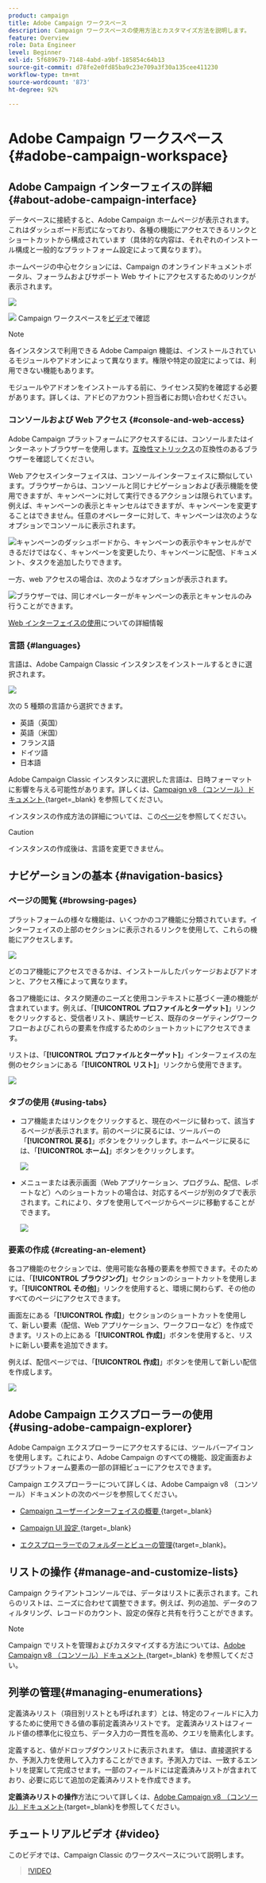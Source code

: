 ```yaml
---
product: campaign
title: Adobe Campaign ワークスペース
description: Campaign ワークスペースの使用方法とカスタマイズ方法を説明します。
feature: Overview
role: Data Engineer
level: Beginner
exl-id: 5f689679-7148-4abd-a9bf-185854c64b13
source-git-commit: d78fe2e0fd85ba9c23e709a3f30a135cee411230
workflow-type: tm+mt
source-wordcount: '873'
ht-degree: 92%

---
```


# Adobe Campaign ワークスペース {#adobe-campaign-workspace}

## Adobe Campaign インターフェイスの詳細 {#about-adobe-campaign-interface}

データベースに接続すると、Adobe Campaign ホームページが表示されます。これはダッシュボード形式になっており、各種の機能にアクセスできるリンクとショートカットから構成されています（具体的な内容は、それぞれのインストール構成と一般的なプラットフォーム設定によって異なります）。

ホームページの中心セクションには、Campaign のオンラインドキュメントポータル、フォーラムおよびサポート Web サイトにアクセスするためのリンクが表示されます。

![](assets/d_ncs_user_interface_home.png)

![](assets/do-not-localize/how-to-video.png) Campaign ワークスペースを[ビデオ](#video)で確認

>[!NOTE]
>
>各インスタンスで利用できる Adobe Campaign 機能は、インストールされているモジュールやアドオンによって異なります。権限や特定の設定によっては、利用できない機能もあります。
>
>モジュールやアドオンをインストールする前に、ライセンス契約を確認する必要があります。詳しくは、アドビのアカウント担当者にお問い合わせください。

### コンソールおよび Web アクセス {#console-and-web-access}

Adobe Campaign プラットフォームにアクセスするには、コンソールまたはインターネットブラウザーを使用します。[互換性マトリックス](../../rn/using/compatibility-matrix.md#Browsers)の互換性のあるブラウザーを確認してください。

Web アクセスインターフェイスは、コンソールインターフェイスに類似しています。ブラウザーからは、コンソールと同じナビゲーションおよび表示機能を使用できますが、キャンペーンに対して実行できるアクションは限られています。 例えば、キャンペーンの表示とキャンセルはできますが、キャンペーンを変更することはできません。任意のオペレーターに対して、キャンペーンは次のようなオプションでコンソールに表示されます。

![キャンペーンのダッシュボードから、キャンペーンの表示やキャンセルができるだけではなく、キャンペーンを変更したり、キャンペーンに配信、ドキュメント、タスクを追加したりできます。](assets/operation_from_console.png)

一方、web アクセスの場合は、次のようなオプションが表示されます。

![ブラウザーでは、同じオペレーターがキャンペーンの表示とキャンセルのみ行うことができます。](assets/operation_from_web.png)

[Web インターフェイスの使用](../../campaign/using/accessing-marketing-campaigns.md#using-the-web-interface-)についての詳細情報

### 言語 {#languages}

言語は、Adobe Campaign Classic インスタンスをインストールするときに選択されます。

![](assets/language.png)

次の 5 種類の言語から選択できます。

* 英語（英国）
* 英語（米国）
* フランス語
* ドイツ語
* 日本語

Adobe Campaign Classic インスタンスに選択した言語は、日時フォーマットに影響を与える可能性があります。詳しくは、[Campaign v8 （コンソール）ドキュメント &#x200B;](https://experienceleague.adobe.com/ja/docs/campaign/campaign-v8/new/campaign-ui){target=_blank} を参照してください。

インスタンスの作成方法の詳細については、この[ページ](../../installation/using/creating-an-instance-and-logging-on.md)を参照してください。

>[!CAUTION]
>
>インスタンスの作成後は、言語を変更できません。

## ナビゲーションの基本 {#navigation-basics}

### ページの閲覧 {#browsing-pages}

プラットフォームの様々な機能は、いくつかのコア機能に分類されています。インターフェイスの上部のセクションに表示されるリンクを使用して、これらの機能にアクセスします。

![](assets/overview_home.png)

どのコア機能にアクセスできるかは、インストールしたパッケージおよびアドオンと、アクセス権によって異なります。

各コア機能には、タスク関連のニーズと使用コンテキストに基づく一連の機能が含まれています。例えば、「**[!UICONTROL プロファイルとターゲット]**」リンクをクリックすると、受信者リスト、購読サービス、既存のターゲティングワークフローおよびこれらの要素を作成するためのショートカットにアクセスできます。

リストは、「**[!UICONTROL プロファイルとターゲット]**」インターフェイスの左側のセクションにある「**[!UICONTROL リスト]**」リンクから使用できます。

![](assets/recipient_list_overview.png)

### タブの使用 {#using-tabs}

* コア機能またはリンクをクリックすると、現在のページに替わって、該当するページが表示されます。前のページに戻るには、ツールバーの「**[!UICONTROL 戻る]**」ボタンをクリックします。ホームページに戻るには、「**[!UICONTROL ホーム]**」ボタンをクリックします。

  ![](assets/d_ncs_user_interface_back_home_buttons.png)

* メニューまたは表示画面（Web アプリケーション、プログラム、配信、レポートなど）へのショートカットの場合は、対応するページが別のタブで表示されます。これにより、タブを使用してページからページに移動することができます。

  ![](assets/d_ncs_user_interface_tabs.png)

### 要素の作成 {#creating-an-element}

各コア機能のセクションでは、使用可能な各種の要素を参照できます。そのためには、「**[!UICONTROL ブラウジング]**」セクションのショートカットを使用します。「**[!UICONTROL その他]**」リンクを使用すると、環境に関わらず、その他のすべてのページにアクセスできます。

画面左にある「**[!UICONTROL 作成]**」セクションのショートカットを使用して、新しい要素（配信、Web アプリケーション、ワークフローなど）を作成できます。リストの上にある「**[!UICONTROL 作成]**」ボタンを使用すると、リストに新しい要素を追加できます。

例えば、配信ページでは、「**[!UICONTROL 作成]**」ボタンを使用して新しい配信を作成します。

![](assets/d_ncs_user_interface_tab_add_del.png)


## Adobe Campaign エクスプローラーの使用 {#using-adobe-campaign-explorer}

Adobe Campaign エクスプローラーにアクセスするには、ツールバーアイコンを使用します。これにより、Adobe Campaign のすべての機能、設定画面およびプラットフォーム要素の一部の詳細ビューにアクセスできます。

Campaign エクスプローラーについて詳しくは、Adobe Campaign v8 （コンソール）ドキュメントの次のページを参照してください。

* [Campaign ユーザーインターフェイスの概要 &#x200B;](https://experienceleague.adobe.com/ja/docs/campaign/campaign-v8/new/campaign-ui){target=_blank}

* [Campaign UI 設定 &#x200B;](https://experienceleague.adobe.com/ja/docs/campaign/campaign-v8/config/configuration/ui-settings){target=_blank}

* [&#x200B; エクスプローラーでのフォルダーとビューの管理 &#x200B;](https://experienceleague.adobe.com/ja/docs/campaign/campaign-v8/config/configuration/folders-and-views){target=_blank}。


## リストの操作 {#manage-and-customize-lists}

Campaign クライアントコンソールでは、データはリストに表示されます。これらのリストは、ニーズに合わせて調整できます。例えば、列の追加、データのフィルタリング、レコードのカウント、設定の保存と共有を行うことができます。

>[!NOTE]
>
>Campaign でリストを管理およびカスタマイズする方法については、[Adobe Campaign v8 （コンソール）ドキュメント &#x200B;](https://experienceleague.adobe.com/ja/docs/campaign/campaign-v8/config/configuration/ui-settings#customize-lists){target=_blank} を参照してください。

## 列挙の管理{#managing-enumerations}

定義済みリスト（項目別リストとも呼ばれます）とは、特定のフィールドに入力するために使用できる値の事前定義済みリストです。 定義済みリストはフィールド値の標準化に役立ち、データ入力の一貫性を高め、クエリを簡素化します。

定義すると、値がドロップダウンリストに表示されます。 値は、直接選択するか、予測入力を使用して入力することができます。予測入力では、一致するエントリを提案して完成させます。一部のフィールドには定義済みリストが含まれており、必要に応じて追加の定義済みリストを作成できます。

**定義済みリストの操作**&#x200B;方法について詳しくは、[Adobe Campaign v8 （コンソール）ドキュメント](https://experienceleague.adobe.com/ja/docs/campaign/campaign-v8/config/settings/enumerations){target=_blank}を参照してください。

## チュートリアルビデオ {#video}

このビデオでは、Campaign Classic のワークスペースについて説明します。

>[!VIDEO](https://video.tv.adobe.com/v/39533?quality=12&captions=jpn)
